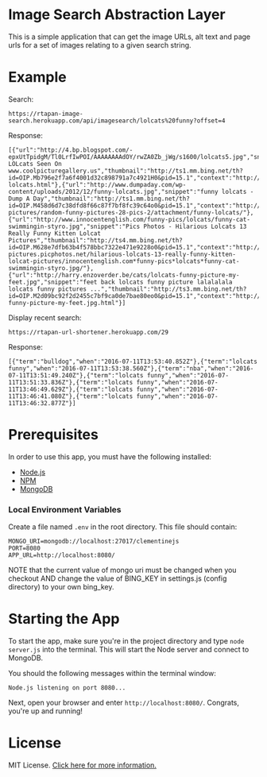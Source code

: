 # Image Search Abstraction Layer

This is a simple application that  can get the image URLs, alt text and page urls for a set of images relating to a given search string.

# Example 

Search: 
```
https://rtapan-image-search.herokuapp.com/api/imagesearch/lolcats%20funny?offset=4

```
Response:
```
[{"url":"http://4.bp.blogspot.com/-epxUtTpidgM/Tl0LrfIwPOI/AAAAAAAAdOY/rwZA0Zb_jWg/s1600/lolcats5.jpg","snippet":"Hilarious LOLcats Seen On www.coolpicturegallery.us","thumbnail":"http://ts1.mm.bing.net/th?id=OIP.Mb796e2f7a6f4001d32c898791a7c4921H0&pid=15.1","context":"http://coolanimalspics.blogspot.com/2011/08/hilarious-lolcats.html"},{"url":"http://www.dumpaday.com/wp-content/uploads/2012/12/funny-lolcats.jpg","snippet":"funny lolcats - Dump A Day","thumbnail":"http://ts1.mm.bing.net/th?id=OIP.M458d6d7c38dfd8f66c87f7bf8fc39c64o0&pid=15.1","context":"http://www.dumpaday.com/funny-pictures/random-funny-pictures-28-pics-2/attachment/funny-lolcats/"},{"url":"http://www.innocentenglish.com/funny-pics/lolcats/funny-cat-swimmingin-styro.jpg","snippet":"Pics Photos - Hilarious Lolcats 13 Really Funny Kitten Lolcat Pictures","thumbnail":"http://ts4.mm.bing.net/th?id=OIP.M628e7dfb63b4f578bbc7322e471e9228o0&pid=15.1","context":"http://funny-pictures.picphotos.net/hilarious-lolcats-13-really-funny-kitten-lolcat-pictures/innocentenglish.com*funny-pics*lolcats*funny-cat-swimmingin-styro.jpg/"},{"url":"http://harry.enzoverder.be/cats/lolcats-funny-picture-my-feet.jpg","snippet":"feet back lolcats funny picture lalalalala lolcats funny pictures ...","thumbnail":"http://ts3.mm.bing.net/th?id=OIP.M2d09bc92f2d2455c7bf9ca0de7bae80eo0&pid=15.1","context":"http://harry.enzoverder.be/cats/tn/lolcats-funny-picture-my-feet.jpg.html"}]
```

Display recent search: 
```
https://rtapan-url-shortener.herokuapp.com/29

```
Response:
```
[{"term":"bulldog","when":"2016-07-11T13:53:40.852Z"},{"term":"lolcats funny","when":"2016-07-11T13:53:38.560Z"},{"term":"nba","when":"2016-07-11T13:51:49.240Z"},{"term":"lolcats funny","when":"2016-07-11T13:51:33.836Z"},{"term":"lolcats funny","when":"2016-07-11T13:46:49.629Z"},{"term":"lolcats funny","when":"2016-07-11T13:46:41.080Z"},{"term":"lolcats funny","when":"2016-07-11T13:46:32.877Z"}]
```

# Prerequisites

In order to use this app, you must have the following installed:

- [Node.js](https://nodejs.org/)
- [NPM](https://nodejs.org/)
- [MongoDB](http://www.mongodb.org/)

### Local Environment Variables

Create a file named `.env` in the root directory. This file should contain:

```
MONGO_URI=mongodb://localhost:27017/clementinejs
PORT=8080
APP_URL=http://localhost:8080/
```
NOTE that the current value of mongo uri must be changed when you checkout AND change the value of BING_KEY in settings.js (config directory) to your own bing_key.

# Starting the App

To start the app, make sure you're in the project directory and type `node server.js` into the terminal. This will start the Node server and connect to MongoDB.

You should the following messages within the terminal window:

```
Node.js listening on port 8080...
```

Next, open your browser and enter `http://localhost:8080/`. Congrats, you're up and running!

# License

MIT License. [Click here for more information.](LICENSE.md)
